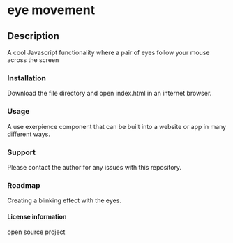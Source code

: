 # eye movement
## Description
A cool Javascript functionality where a pair of eyes follow your mouse across the screen
### Installation
Download the file directory and open index.html in an internet browser.
### Usage
A use exerpience component that can be built into a website or app in many different ways.
### Support
Please contact the author for any issues with this repository.
### Roadmap
Creating a blinking effect with the eyes.
#### License information
open source project 
